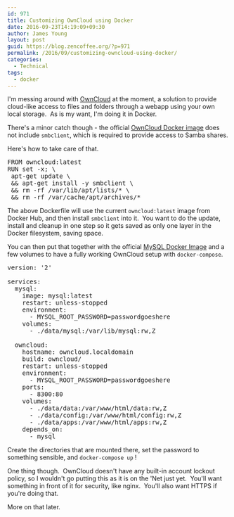 ```yaml
---
id: 971
title: Customizing OwnCloud using Docker
date: 2016-09-23T14:19:09+09:30
author: James Young
layout: post
guid: https://blog.zencoffee.org/?p=971
permalink: /2016/09/customizing-owncloud-using-docker/
categories:
  - Technical
tags:
  - docker
---
```

I'm messing around with [OwnCloud](https://owncloud.org/) at the moment, a solution to provide cloud-like access to files and folders through a webapp using your own local storage.  As is my want, I'm doing it in Docker.

There's a minor catch though - the official [OwnCloud Docker image](https://hub.docker.com/_/owncloud/) does not include `smbclient`, which is required to provide access to Samba shares.

Here's how to take care of that.

<pre>FROM owncloud:latest
RUN set -x; \
 apt-get update \
 && apt-get install -y smbclient \
 && rm -rf /var/lib/apt/lists/* \
 && rm -rf /var/cache/apt/archives/*</pre>

The above Dockerfile will use the current `owncloud:latest` image from Docker Hub, and then install `smbclient` into it.  You want to do the update, install and cleanup in one step so it gets saved as only one layer in the Docker filesystem, saving space.

You can then put that together with the official [MySQL Docker Image](https://hub.docker.com/_/mysql/) and a few volumes to have a fully working OwnCloud setup with `docker-compose`.

<pre>version: '2'

services:
  mysql:
    image: mysql:latest
    restart: unless-stopped
    environment:
      - MYSQL_ROOT_PASSWORD=passwordgoeshere
    volumes:
      - ./data/mysql:/var/lib/mysql:rw,Z

  owncloud:
    hostname: owncloud.localdomain
    build: owncloud/
    restart: unless-stopped
    environment:
      - MYSQL_ROOT_PASSWORD=passwordgoeshere
    ports:
      - 8300:80
    volumes:
      - ./data/data:/var/www/html/data:rw,Z
      - ./data/config:/var/www/html/config:rw,Z
      - ./data/apps:/var/www/html/apps:rw,Z
    depends_on:
      - mysql
</pre>

Create the directories that are mounted there, set the password to something sensible, and `docker-compose up` !

One thing though.  OwnCloud doesn't have any built-in account lockout policy, so I wouldn't go putting this as it is on the 'Net just yet.  You'll want something in front of it for security, like nginx.  You'll also want HTTPS if you're doing that.

More on that later.